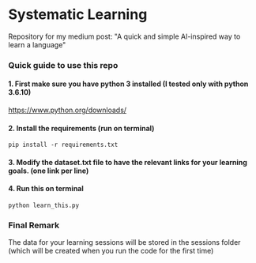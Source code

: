 # Systematic Learning 
Repository for my medium post: "A quick and simple AI-inspired way to learn a language"

### Quick guide to use this repo

#### 1. First make sure you have python 3 installed (I tested only with python 3.6.10)
https://www.python.org/downloads/

#### 2. Install the requirements (run  on terminal)
```
pip install -r requirements.txt
```

#### 3. Modify the dataset.txt file to have the relevant links for your learning goals. (one link per line)

#### 4. Run this on terminal
```
python learn_this.py
```

### Final Remark
The data for your learning sessions will be stored in the sessions folder (which will be created when you run the code for the first time)
   		

